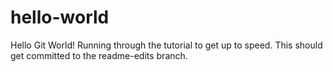 # hello-world
Hello Git World!
Running through the tutorial to get up to speed.
This should get committed to the readme-edits branch.
